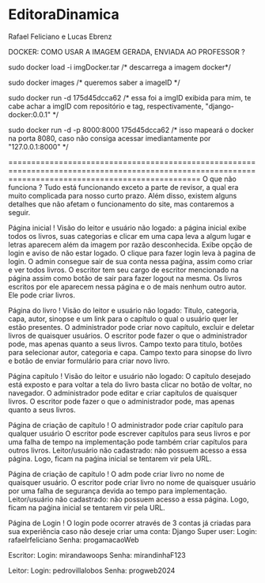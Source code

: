 # EditoraDinamica

Rafael Feliciano e Lucas Ebrenz

DOCKER: COMO USAR A IMAGEM GERADA, ENVIADA AO PROFESSOR ? 

sudo docker load -i imgDocker.tar     /* descarrega a imagem docker*/

sudo docker images                    /* queremos saber a imageID */

sudo docker run -d 175d45dcca62       /* essa foi a imgID exibida para mim, te cabe achar a imgID com repositório e tag, respectivamente, "django-docker:0.0.1" */ 

sudo docker run -d -p 8000:8000 175d45dcca62  /* isso mapeará o docker na porta 8080, caso não consiga acessar imediantamente por "127.0.0.1:8000" */

======================================================================================================================================================
O que não funciona ? Tudo está funcionando exceto a parte de revisor, a qual era muito complicada para nosso curto prazo. Além disso, existem alguns detalhes que não afetam o funcionamento do site, mas contaremos a seguir. 

Página inicial !
Visão do leitor e usuário não logado: a página inicial exibe todos os livros, suas categorias e clicar em uma capa leva a algum lugar e letras aparecem além da imagem por razão desconhecida.  Exibe opção de login e aviso de não estar logado. O clique para fazer login leva à pagina de login.  O admin consegue sair de sua conta nessa paǵina, assim como criar e ver todos livros. O escritor tem seu cargo de escritor mencionado na página assim como botão de sair para fazer logout na mesma. Os livros escritos por ele aparecem nessa página e o de mais nenhum outro autor. Ele pode criar livros.

Página do livro !
Visão do leitor e usuário não logado: Titulo, categoria, capa, autor, sinopse e um link para o capítulo o qual o usuário quer ler estão presentes. O administrador pode criar novo capítulo, excluir e deletar livros de quaisquer usuários. O escritor pode fazer o que o administrador pode, mas apenas quanto a seus livros.
Campo texto para titulo, botões para selecionar autor, categoria e capa. Campo texto para sinopse do livro e botão de enviar formulário para criar novo livro.

Página capítulo !
Visão do leitor e usuário não logado: O capítulo desejado está exposto e para voltar a tela do livro basta clicar no botão de voltar, no navegador. O administrador pode editar e criar capítulos de quaisquer livros. O escritor pode fazer o que o administrador pode, mas apenas quanto a seus livros.

Página de criação de capítulo !
O administrador pode criar capítulo para qualquer usuário
O escritor pode escrever capítulos para seus livros e por uma falha de tempo na implementação pode também criar capítulos para outros livros.
Leitor/usuário não cadastrado: não possuem acesso a essa página. Logo, ficam na paǵina inicial se tentarem vir pela URL.

Página de criação de capítulo !
O adm pode criar livro no nome de quaisquer usuário.
O escritor pode criar livro no nome de quaisquer usuário por uma falha de segurança devida ao tempo para implementação.
Leitor/usuário não cadastrado: não possuem acesso a essa página. Logo, ficam na paǵina inicial se tentarem vir pela URL.


Página de Login !
O login pode ocorrer através de 3 contas já criadas para sua experiência caso não deseje criar uma conta: 
Django Super user:
Login: rafaelrfeliciano
Senha: progamacaoWeb

Escritor:
Login: mirandawoops
Senha: mirandinhaF123

Leitor:
Login: pedrovillalobos
Senha: progweb2024





